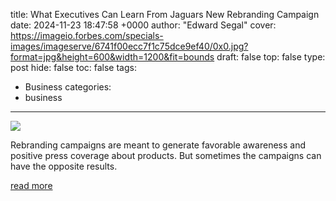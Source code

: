 title: What Executives Can Learn From Jaguars New Rebranding Campaign
date: 2024-11-23 18:47:58 +0000
author: "Edward Segal"
cover: https://imageio.forbes.com/specials-images/imageserve/6741f00ecc7f1c75dce9ef40/0x0.jpg?format=jpg&height=600&width=1200&fit=bounds
draft: false
top: false
type: post
hide: false
toc: false
tags:
  - Business
categories:
  - business
---

![](https://imageio.forbes.com/specials-images/imageserve/6741f00ecc7f1c75dce9ef40/0x0.jpg?format=jpg&height=600&width=1200&fit=bounds)

Rebranding campaigns are meant to generate favorable awareness and positive press coverage about products. But sometimes the campaigns can have the opposite results.

[read more](https://www.forbes.com/sites/edwardsegal/2024/11/23/what-executives-can-learn-from-jaguars-new-rebranding-campaign/)
